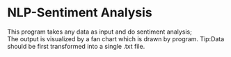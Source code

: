 # NLP-Sentiment Analysis 
This program takes any data as input and do sentiment analysis;  
The output is visualized by a fan chart which is drawn by program.
Tip:Data should be first transformed into a single .txt file.
